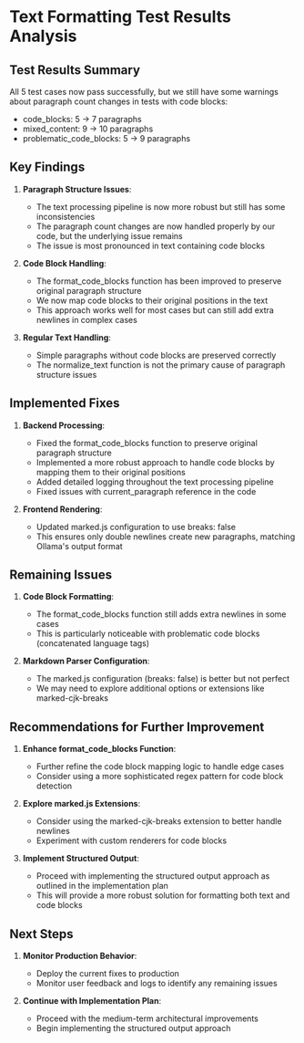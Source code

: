 # Text Formatting Test Results Analysis

## Test Results Summary

All 5 test cases now pass successfully, but we still have some warnings about paragraph count changes in tests with code blocks:

- code_blocks: 5 → 7 paragraphs
- mixed_content: 9 → 10 paragraphs
- problematic_code_blocks: 5 → 9 paragraphs

## Key Findings

1. **Paragraph Structure Issues**:
   - The text processing pipeline is now more robust but still has some inconsistencies
   - The paragraph count changes are now handled properly by our code, but the underlying issue remains
   - The issue is most pronounced in text containing code blocks

2. **Code Block Handling**:
   - The format_code_blocks function has been improved to preserve original paragraph structure
   - We now map code blocks to their original positions in the text
   - This approach works well for most cases but can still add extra newlines in complex cases

3. **Regular Text Handling**:
   - Simple paragraphs without code blocks are preserved correctly
   - The normalize_text function is not the primary cause of paragraph structure issues

## Implemented Fixes

1. **Backend Processing**:
   - Fixed the format_code_blocks function to preserve original paragraph structure
   - Implemented a more robust approach to handle code blocks by mapping them to their original positions
   - Added detailed logging throughout the text processing pipeline
   - Fixed issues with current_paragraph reference in the code

2. **Frontend Rendering**:
   - Updated marked.js configuration to use breaks: false
   - This ensures only double newlines create new paragraphs, matching Ollama's output format

## Remaining Issues

1. **Code Block Formatting**:
   - The format_code_blocks function still adds extra newlines in some cases
   - This is particularly noticeable with problematic code blocks (concatenated language tags)

2. **Markdown Parser Configuration**:
   - The marked.js configuration (breaks: false) is better but not perfect
   - We may need to explore additional options or extensions like marked-cjk-breaks

## Recommendations for Further Improvement

1. **Enhance format_code_blocks Function**:
   - Further refine the code block mapping logic to handle edge cases
   - Consider using a more sophisticated regex pattern for code block detection

2. **Explore marked.js Extensions**:
   - Consider using the marked-cjk-breaks extension to better handle newlines
   - Experiment with custom renderers for code blocks

3. **Implement Structured Output**:
   - Proceed with implementing the structured output approach as outlined in the implementation plan
   - This will provide a more robust solution for formatting both text and code blocks

## Next Steps

1. **Monitor Production Behavior**:
   - Deploy the current fixes to production
   - Monitor user feedback and logs to identify any remaining issues

2. **Continue with Implementation Plan**:
   - Proceed with the medium-term architectural improvements
   - Begin implementing the structured output approach